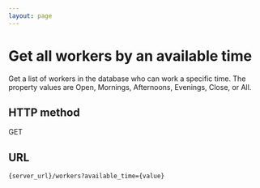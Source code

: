 ```yaml
---
layout: page
---
```


# Get all workers by an available time

Get a list of workers in the database who can work a specific time. The property values are Open, Mornings, Afternoons, Evenings, Close, or All.

## HTTP method

GET

## URL

```shell
{server_url}/workers?available_time={value}
```
